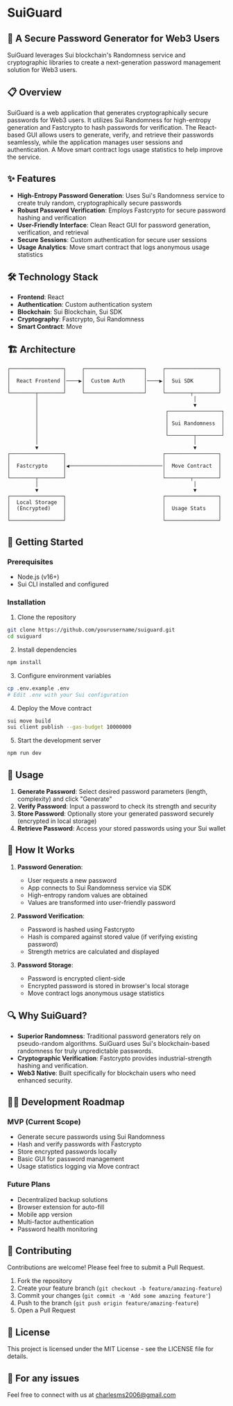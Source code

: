 # SuiGuard

## 🔐 A Secure Password Generator for Web3 Users

SuiGuard leverages Sui blockchain's Randomness service and cryptographic libraries to create a next-generation password management solution for Web3 users.

## 📋 Overview

SuiGuard is a web application that generates cryptographically secure passwords for Web3 users. It utilizes Sui Randomness for high-entropy generation and Fastcrypto to hash passwords for verification. The React-based GUI allows users to generate, verify, and retrieve their passwords seamlessly, while the application manages user sessions and authentication. A Move smart contract logs usage statistics to help improve the service.

## ✨ Features

- **High-Entropy Password Generation**: Uses Sui's Randomness service to create truly random, cryptographically secure passwords
- **Robust Password Verification**: Employs Fastcrypto for secure password hashing and verification
- **User-Friendly Interface**: Clean React GUI for password generation, verification, and retrieval
- **Secure Sessions**: Custom authentication for secure user sessions
- **Usage Analytics**: Move smart contract that logs anonymous usage statistics

## 🛠️ Technology Stack

- **Frontend**: React
- **Authentication**: Custom authentication system
- **Blockchain**: Sui Blockchain, Sui SDK
- **Cryptography**: Fastcrypto, Sui Randomness
- **Smart Contract**: Move

## 🏗️ Architecture

```
┌─────────────────┐     ┌───────────────────┐     ┌─────────────────┐
│                 │     │                   │     │                 │
│  React Frontend │────▶│  Custom Auth      │────▶│  Sui SDK        │
│                 │     │                   │     │                 │
└────────┬────────┘     └───────────────────┘     └────────┬────────┘
         │                                                  │
         │                                                  ▼
         │                                         ┌─────────────────┐
         │                                         │                 │
         │                                         │ Sui Randomness  │
         │                                         │                 │
         │                                         └────────┬────────┘
         │                                                  │
         ▼                                                  ▼
┌─────────────────┐                               ┌─────────────────┐
│                 │                               │                 │
│  Fastcrypto     │◀──────────────────────────────│  Move Contract  │
│                 │                               │                 │
└────────┬────────┘                               └────────┬────────┘
         │                                                  │
         ▼                                                  ▼
┌─────────────────┐                               ┌─────────────────┐
│  Local Storage  │                               │                 │
│  (Encrypted)    │                               │  Usage Stats    │
│                 │                               │                 │
└─────────────────┘                               └─────────────────┘
```

## 🚀 Getting Started

### Prerequisites

- Node.js (v16+)
- Sui CLI installed and configured

### Installation

1. Clone the repository
```bash
git clone https://github.com/yourusername/suiguard.git
cd suiguard
```

2. Install dependencies
```bash
npm install
```

3. Configure environment variables
```bash
cp .env.example .env
# Edit .env with your Sui configuration
```

4. Deploy the Move contract
```bash
sui move build
sui client publish --gas-budget 10000000
```

5. Start the development server
```bash
npm run dev
```

## 📝 Usage

1. **Generate Password**: Select desired password parameters (length, complexity) and click "Generate"
2. **Verify Password**: Input a password to check its strength and security
3. **Store Password**: Optionally store your generated password securely (encrypted in local storage)
4. **Retrieve Password**: Access your stored passwords using your Sui wallet

## 🧠 How It Works

1. **Password Generation**:
   - User requests a new password
   - App connects to Sui Randomness service via SDK
   - High-entropy random values are obtained
   - Values are transformed into user-friendly password

2. **Password Verification**:
   - Password is hashed using Fastcrypto
   - Hash is compared against stored value (if verifying existing password)
   - Strength metrics are calculated and displayed

3. **Password Storage**:
   - Password is encrypted client-side
   - Encrypted password is stored in browser's local storage
   - Move contract logs anonymous usage statistics

## 🔍 Why SuiGuard?

- **Superior Randomness**: Traditional password generators rely on pseudo-random algorithms. SuiGuard uses Sui's blockchain-based randomness for truly unpredictable passwords.
- **Cryptographic Verification**: Fastcrypto provides industrial-strength hashing and verification.
- **Web3 Native**: Built specifically for blockchain users who need enhanced security.

## 👩‍💻 Development Roadmap

### MVP (Current Scope)
- Generate secure passwords using Sui Randomness
- Hash and verify passwords with Fastcrypto
- Store encrypted passwords locally
- Basic GUI for password management
- Usage statistics logging via Move contract

### Future Plans
- Decentralized backup solutions
- Browser extension for auto-fill
- Mobile app version
- Multi-factor authentication
- Password health monitoring

## 🤝 Contributing

Contributions are welcome! Please feel free to submit a Pull Request.

1. Fork the repository
2. Create your feature branch (`git checkout -b feature/amazing-feature`)
3. Commit your changes (`git commit -m 'Add some amazing feature'`)
4. Push to the branch (`git push origin feature/amazing-feature`)
5. Open a Pull Request

## 📜 License

This project is licensed under the MIT License - see the LICENSE file for details.

## 🙏 For any issues

Feel free to connect with us at charlesms2006@gmail.com
